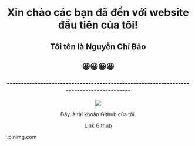 <html>
<body>
  <title></title>
  <style>
  div.a{
  text-align: center;
  }
  </style>

  <div class="a">
               <h1>Xin chào các bạn đã đến với website đầu tiên của tôi! </h1>
               <h2>Tôi tên là Nguyễn Chí Bảo </h2>
               <h2>😀😀😀😀 </h2>
               <h3>----------------------------------------------------------------------------------------</h3>
               <img src="https://i.pinimg.com/originals/88/2a/1d/882a1dd324fb7a2b36c02dcbda16485f.jpg">  
  </div>
  
  <div class="a">
      <p> Đây là tài khoản Github của tôi.</p>
      <a href= " https://github.com/NguyenChiBa0 " > Link Github </a>
  </div>
  
</body>
</html>

i.pinimg.com
